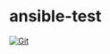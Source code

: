 # ansible-test

[![Git](https://app.soluble.cloud/api/v1/public/badges/4bc9bf3e-d0b2-48d8-bb99-c2d03ad5d99a.svg?orgId=762678537011)](https://app.soluble.cloud/repos/details/github.com/ryhennessy/ansible-test?orgId=762678537011)  
